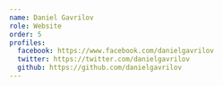 ```yaml
---
name: Daniel Gavrilov
role: Website
order: 5
profiles:
  facebook: https://www.facebook.com/danielgavrilov
  twitter: https://twitter.com/danielgavrilov
  github: https://github.com/danielgavrilov
---
```

